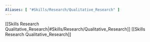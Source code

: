 ```yaml
---
Aliases: [ "#Skills/Research/Qualitative_Research" ]
---
```

[[Skills Research Qualitative_Research|#Skills/Research/Qualitative_Research]]
[[Skills Research Qualitative_Research]]